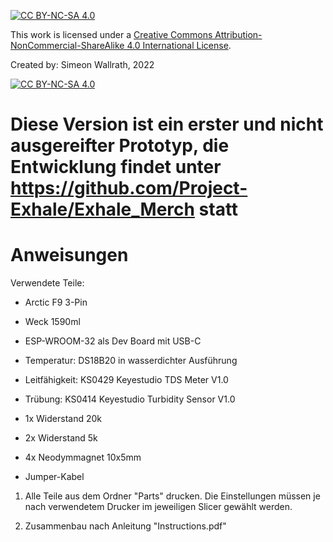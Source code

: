 [![CC BY-NC-SA 4.0][cc-by-nc-sa-shield]][cc-by-nc-sa]

This work is licensed under a
[Creative Commons Attribution-NonCommercial-ShareAlike 4.0 International License][cc-by-nc-sa].

Created by: Simeon Wallrath, 2022

[![CC BY-NC-SA 4.0][cc-by-nc-sa-image]][cc-by-nc-sa]

[cc-by-nc-sa]: http://creativecommons.org/licenses/by-nc-sa/4.0/
[cc-by-nc-sa-image]: https://licensebuttons.net/l/by-nc-sa/4.0/88x31.png
[cc-by-nc-sa-shield]: https://img.shields.io/badge/License-CC%20BY--NC--SA%204.0-lightgrey.svg


# Diese Version ist ein erster und nicht ausgereifter Prototyp, die Entwicklung findet unter https://github.com/Project-Exhale/Exhale_Merch statt

# Anweisungen

Verwendete Teile:

- Arctic F9 3-Pin 
- Weck 1590ml
- ESP-WROOM-32 als Dev Board mit USB-C
- Temperatur: DS18B20 in wasserdichter Ausführung
- Leitfähigkeit: KS0429 Keyestudio TDS Meter V1.0
- Trübung: KS0414 Keyestudio Turbidity Sensor V1.0

- 1x Widerstand 20k
- 2x Widerstand 5k
- 4x Neodymmagnet 10x5mm
- Jumper-Kabel

1. Alle Teile aus dem Ordner "Parts" drucken. Die Einstellungen müssen je nach verwendetem Drucker im jeweiligen Slicer gewählt werden.


2. Zusammenbau nach Anleitung "Instructions.pdf"

